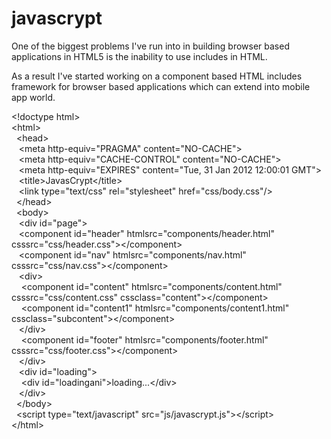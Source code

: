 javascrypt
==========

One of the biggest problems I've run into in building browser based applications in HTML5 is the inability to use includes in HTML.

As a result I've started working on a component based HTML includes framework for browser based applications which can extend into mobile app world.

&lt;!doctype html&gt;<br/>
&lt;html&gt;<br/>
&nbsp;	&lt;head&gt;<br/>
&nbsp;&nbsp;		&lt;meta http-equiv="PRAGMA" content="NO-CACHE"&gt;<br/>
&nbsp;&nbsp;		&lt;meta http-equiv="CACHE-CONTROL" content="NO-CACHE"&gt;<br/>
&nbsp;&nbsp;		&lt;meta http-equiv="EXPIRES" content="Tue, 31 Jan 2012 12:00:01 GMT"&gt;<br/>
&nbsp;&nbsp;		&lt;title&gt;JavasCrypt&lt;/title&gt;<br/>
&nbsp;&nbsp;		&lt;link type="text/css" rel="stylesheet" href="css/body.css"/&gt;<br/>
&nbsp;	&lt;/head&gt;<br/>
&nbsp;	&lt;body&gt;<br/>
&nbsp;&nbsp;		&lt;div id="page"&gt;<br/>
&nbsp;&nbsp;			&lt;component id="header" htmlsrc="components/header.html" csssrc="css/header.css"&gt;&lt;/component&gt;<br/>
&nbsp;&nbsp;			&lt;component id="nav" htmlsrc="components/nav.html" csssrc="css/nav.css"&gt;&lt;/component&gt;<br/>
&nbsp;&nbsp;			&lt;div&gt;<br/>
&nbsp;&nbsp;&nbsp;				&lt;component id="content" htmlsrc="components/content.html" csssrc="css/content.css" cssclass="content"&gt;&lt;/component&gt;<br/>
&nbsp;&nbsp;&nbsp;				&lt;component id="content1" htmlsrc="components/content1.html" cssclass="subcontent"&gt;&lt;/component&gt;<br/>
&nbsp;&nbsp;			&lt;/div&gt;<br/>
&nbsp;&nbsp;&nbsp;			&lt;component id="footer" htmlsrc="components/footer.html" csssrc="css/footer.css"&gt;&lt;/component&gt;<br/>
&nbsp;&nbsp;		&lt;/div&gt;<br/>
&nbsp;&nbsp;		&lt;div id="loading"&gt;<br/>
&nbsp;&nbsp;&nbsp;			&lt;div id="loadingani"&gt;loading...&lt;/div&gt;<br/>
&nbsp;&nbsp;		&lt;/div&gt;<br/>
&nbsp;	&lt;/body&gt;<br/>
&nbsp;	&lt;script type="text/javascript" src="js/javascrypt.js"&gt;&lt;/script&gt;<br/>
&lt;/html&gt;<br/>